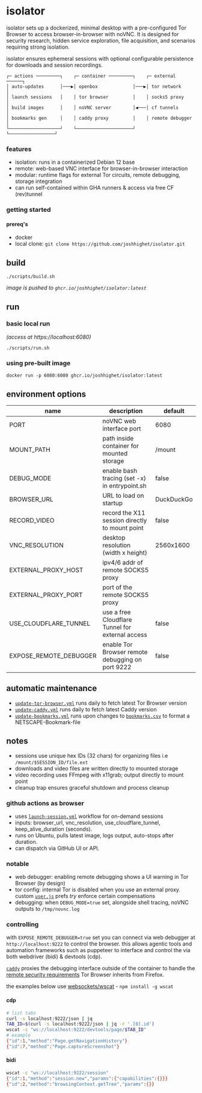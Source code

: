 # isolator

isolator sets up a dockerized, minimal desktop with a pre-configured Tor Browser to access browser-in-browser with noVNC. It is designed for security research, hidden service exploration, file acquisition, and scenarios requiring strong isolation.

isolator ensures ephemeral sessions with optional configurable persistence for downloads and session recordings.

```
┌─ actions ─────────┐    ┌─ container ─────────┐    ┌─ external ──────┐
│ auto-updates      │───▶│ openbox             │───▶│ tor network     │
│ launch sessions   │    │ tor browser         │    │ socks5 proxy    │
│ build images      │    │ noVNC server        │◀───│ cf tunnels      │
│ bookmarks gen     │    │ caddy proxy         │    │ remote debugger │
└───────────────────┘    └─────────────────────┘    └─────────────────┘
```

### features

- isolation: runs in a containerized Debian 12 base
- remote: web-based VNC interface for browser-in-browser interaction
- modular: runtime flags for external Tor circuits, remote debugging, storage integration
- can run self-contained within GHA runners & access via free CF (rev)tunnel

### getting started

#### prereq's

- docker
- local clone: `git clone https://github.com/joshhighet/isolator.git`

## build

```shell
./scripts/build.sh
```

_image is pushed to `ghcr.io/joshhighet/isolator:latest`_

## run

### basic local run

_(access at https://localhost:6080)_

```shell
./scripts/run.sh
```

### using pre-built image

```shell
docker run -p 6080:6080 ghcr.io/joshhighet/isolator:latest
```

## environment options

|     name                | description                                           | default       |
|-------------------------|-------------------------------------------------------|---------------|
| PORT                    | noVNC web interface port                              | 6080          |
| MOUNT_PATH              | path inside container for mounted storage             | /mount        |
| DEBUG_MODE              | enable bash tracing (set -x) in entrypoint.sh         | false         |
| BROWSER_URL             | URL to load on startup                                | DuckDuckGo    |
| RECORD_VIDEO            | record the X11 session directly to mount point        | false         |
| VNC_RESOLUTION          | desktop resolution (width x height)                   | 2560x1600     |
| EXTERNAL_PROXY_HOST     | ipv4/6 addr of remote SOCKS5 proxy                    |               |
| EXTERNAL_PROXY_PORT     | port of the remote SOCKS5 proxy                       |               |
| USE_CLOUDFLARE_TUNNEL   | use a free Cloudflare Tunnel for external access      | false         |
| EXPOSE_REMOTE_DEBUGGER  | enable Tor Browser remote debugging on port 9222      | false         |

## automatic maintenance

- [`update-tor-browser.yml`](.github/workflows/update-tor-browser.yml) runs daily to fetch latest Tor Browser version
- [`update-caddy.yml`](.github/workflows/update-caddy.yml) runs daily to fetch latest Caddy version
- [`update-bookmarks.yml`](.github/workflows/update-bookmarks.yml) runs upon changes to [`bookmarks.csv`](config/browser/bookmarks.csv) to format a NETSCAPE-Bookmark-file

## notes

- sessions use unique hex IDs (32 chars) for organizing files i.e `/mount/$SESSION_ID/file.ext`
- downloads and video files are written directly to mounted storage
- video recording uses FFmpeg with x11grab; output directly to mount point
- cleanup trap ensures graceful shutdown and process cleanup

### github actions as browser

- uses [`launch-session.yml`](.github/workflows/launch-session.yml) workflow for on-demand sessions
- inputs: browser_url, vnc_resolution, use_cloudflare_tunnel, keep_alive_duration (seconds).
- runs on Ubuntu, pulls latest image, logs output, auto-stops after duration.
- can dispatch via GitHub UI or API.

### notable

- web debugger: enabling remote debugging shows a UI warning in Tor Browser (by design)
- tor config: internal Tor is disabled when you use an external proxy. custom [`user.js`](config/browser/user.js) prefs _try_ enforce certain compensations
- debugging: when `DEBUG_MODE=true` set, alongside shell tracing, noVNC outputs to `/tmp/novnc.log`

### controlling

with `EXPOSE_REMOTE_DEBUGGER=true` set you can connect via web debugger at `http://localhost:9222` to control the browser. this allows agentic tools and automation frameworks such as puppeteer to interface and control the via both webdriver (bidi) & devtools (cdp).

[`caddy`](config/caddy/caddyfile) proxies the debugging interface outside of the container to handle the [remote security requirements](https://firefox-source-docs.mozilla.org/remote/Security.html) Tor Browser inherits from Firefox.

the examples below use [websockets/wscat](https://github.com/websockets/wscat) - `npm install -g wscat`

#### cdp

```bash
# list tabs
curl -s localhost:9222/json | jq
TAB_ID=$(curl -s localhost:9222/json | jq -r '.[0].id')
wscat -c "ws://localhost:9222/devtools/page/$TAB_ID"
# example
{"id":1,"method":"Page.getNavigationHistory"}
{"id":7,"method":"Page.captureScreenshot"}
```

#### bidi

```bash
wscat -c "ws://localhost:9222/session"
{"id":1,"method":"session.new","params":{"capabilities":{}}}
{"id":2,"method":"browsingContext.getTree","params":{}}
```
